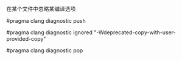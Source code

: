 在某个文件中忽略某编译选项

\#pragma clang diagnostic push

\#pragma clang diagnostic ignored "-Wdeprecated-copy-with-user-provided-copy"

\#pragma clang diagnostic pop